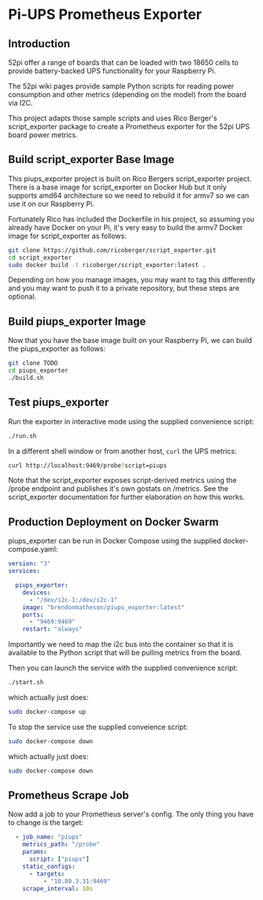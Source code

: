 # Pi-UPS Prometheus Exporter

## Introduction

52pi offer a range of boards that can be loaded with two 18650 cells to provide battery-backed UPS functionality for your Raspberry Pi.

The 52pi wiki pages provide sample Python scripts for reading power consumption and other metrics (depending on the model) from the board via I2C.

This project adapts those sample scripts and uses Rico Berger's script_exporter package to create a Prometheus exporter for the 52pi UPS board power metrics.

## Build script_exporter Base Image

This piups_exporter project is built on Rico Bergers script_exporter project.  There is a base image for script_exporter on Docker Hub but it only supports amd64 architecture so we need to rebuild it for armv7 so we can use it on our Raspberry Pi.

Fortunately Rico has included the Dockerfile in his project, so assuming you already have Docker on your Pi, it's very easy to build the armv7 Docker image for script_exporter as follows:

```bash
git clone https://github.com/ricoberger/script_exporter.git
cd script_exporter
sudo docker build -t ricoberger/script_exporter:latest .
```

Depending on how you manage images, you may want to tag this differently and you may want to push it to a private repository, but these steps are optional.

## Build piups_exporter Image

Now that you have the base image built on your Raspberry Pi, we can build the piups_exporter as follows:

```bash
git clone TODO
cd piups_exporter
./build.sh
```

## Test piups_exporter

Run the exporter in interactive mode using the supplied convenience script:

```bash
./run.sh
```

In a different shell window or from another host, `curl` the UPS metrics:

```bash
curl http://localhost:9469/probe?script=piups
```

Note that the script_exporter exposes script-derived metrics using the /probe endpoint and publishes it's own gostats on /metrics.  See the script_exporter documentation for further elaboration on how this works.

## Production Deployment on Docker Swarm

piups_exporter can be run in Docker Compose using the supplied docker-compose.yaml:

```yaml
version: "3"
services:

  piups_exporter:
    devices:
      - "/dev/i2c-1:/dev/i2c-1"
    image: "brendonmatheson/piups_exporter:latest"
    ports:
      - "9469:9469"
    restart: "always"
```

Importantly we need to map the i2c bus into the container so that it is available to the Python script that will be pulling metrics from the board.

Then you can launch the service with the supplied convenience script:

```bash
./start.sh
```

which actually just does:

```bash
sudo docker-compose up
```

To stop the service use the supplied conveience script:

```bash
sudo docker-compose down
```

which actually just does:

```bash
sudo docker-compose down
```

## Prometheus Scrape Job

Now add a job to your Prometheus server's config.  The only thing you have to change is the target:

```yaml
  - job_name: "piups"
    metrics_path: "/probe"
	params:
      script: ["piups"]
    static_configs:
      - targets:
          - "10.80.3.31:9469"
    scrape_interval: 10s
```

